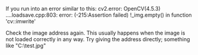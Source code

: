 If you run into an error similar to this:
cv2.error: OpenCV(4.5.3) ....loadsave.cpp:803: error: (-215:Assertion failed) !_img.empty() in function 'cv::imwrite'


Check the image address again. This usually happens when the image is not loaded correctly in any way. Try giving the address directly; something like "C:\\test.jpg"